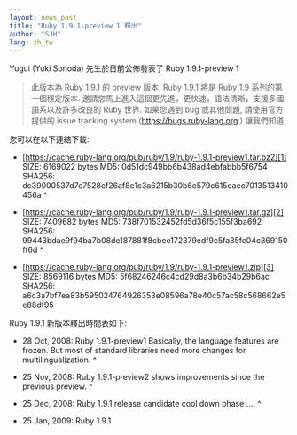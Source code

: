 ```yaml
---
layout: news_post
title: "Ruby 1.9.1-preview 1 釋出"
author: "SJH"
lang: zh_tw
---
```


Yugui (Yuki Sonoda) 先生於日前公佈發表了 Ruby 1.9.1-preview 1

> 此版本為 Ruby 1.9.1 的 preview 版本, Ruby 1.9.1 將是 Ruby 1.9 系列的第一個穩定版本.
> 邀請您馬上進入這個更先進，更快速，語法清晰，支援多國語系以及許多改良的 Ruby 世界.
> 如果您遇到 bug 或其他問題, 請使用官方提供的 issue tracking system
> (https://bugs.ruby-lang.org ) 讓我們知道.

您可以在以下連結下載:

* [https://cache.ruby-lang.org/pub/ruby/1.9/ruby-1.9.1-preview1.tar.bz2][1]
  SIZE: 6169022 bytes MD5: 0d51dc949bb6b438ad4ebfabbb5f6754 SHA256:
  dc39000537d7c7528ef26af8e1c3a6215b30b6c579c615eaec7013513410456a
^

* [https://cache.ruby-lang.org/pub/ruby/1.9/ruby-1.9.1-preview1.tar.gz][2]
  SIZE: 7409682 bytes MD5: 738f701532452fd5d36f5c155f3ba692 SHA256:
  99443bdae9f94ba7b08de187881f8cbee172379edf9c5fa85fc04c869150ff6d
^

* [https://cache.ruby-lang.org/pub/ruby/1.9/ruby-1.9.1-preview1.zip][3]
  SIZE: 8569116 bytes MD5: 5f68246246c4cd29d8a3b6b34b29b6ac SHA256:
  a6c3a7bf7ea83b595024764926353e08596a78e40c57ac58c568662e5e88df95

Ruby 1.9.1 新版本釋出時間表如下:

* 28 Oct, 2008: Ruby 1.9.1-preview1 Basically, the language features are
  frozen. But most of standard libraries need more changes for
  multilingualization.
^

* 25 Nov, 2008: Ruby 1.9.1-preview2 shows improvements since the
  previous preview.
^

* 25 Dec, 2008: Ruby 1.9.1 release candidate
  cool down phase ….
^

* 25 Jan, 2009: Ruby 1.9.1



[1]: https://cache.ruby-lang.org/pub/ruby/1.9/ruby-1.9.1-preview1.tar.bz2
[2]: https://cache.ruby-lang.org/pub/ruby/1.9/ruby-1.9.1-preview1.tar.gz
[3]: https://cache.ruby-lang.org/pub/ruby/1.9/ruby-1.9.1-preview1.zip
